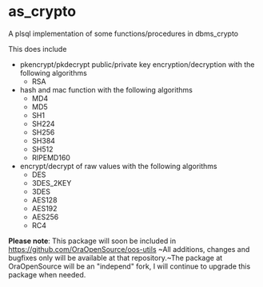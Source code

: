 # as_crypto
A plsql implementation of some functions/procedures in dbms_crypto

This does include
* pkencrypt/pkdecrypt public/private key encryption/decryption with the following algorithms
  - RSA
* hash and mac function with the following algorithms
  - MD4
  - MD5
  - SH1
  - SH224
  - SH256
  - SH384
  - SH512
  - RIPEMD160
* encrypt/decrypt of raw values with the following algorithms
  - DES
  - 3DES_2KEY
  - 3DES
  - AES128
  - AES192
  - AES256
  - RC4

**Please note**:
This package will soon be included in https://github.com/OraOpenSource/oos-utils
~All additions, changes and bugfixes only will be available at that repository.~The package at OraOpenSource will be an "independ" fork, I will continue to upgrade this package when needed.
